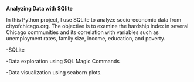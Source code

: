 
**Analyzing Data with SQlite**

<p>In this Python project, I use SQLite to analyze socio-economic data from cityofchicago.org. The objective is to examine the hardship index in several Chicago communities and its correlation with variables such as unemployment rates, family size, income, education, and poverty. <p>

<p>-SQLite<p>
<p>-Data exploration using SQL Magic Commands<p>
<p>-Data visualization using seaborn plots.<p>

